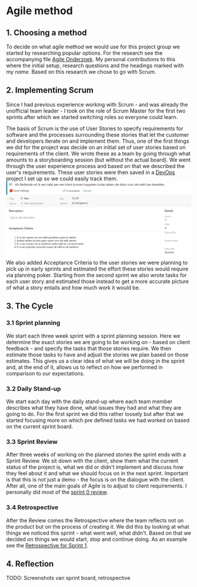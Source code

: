 # Agile method
## 1. Choosing a method
To decide on what agile method we would use for this project group we started by researching popular options. For the research see the accompanying file [Agile Onderzoek](Agile%20Onderzoek.pdf). My personal contributions to this where the initial setup, research questions and the headings marked with my *name*.
 Based on this research we chose to go with Scrum.

## 2. Implementing Scrum
Since I had previous experience working with Scrum - and was already the unofficial team leader - I took on the role of Scrum Master for the first two sprints after which we started switching roles so everyone could learn.

The basis of Scrum is the use of User Stories to specify requirements for software and the processes surrounding these stories that let the customer and developers iterate on and implement them. Thus, one of the first things we did for the project was decide on an initial set of user stories based on requirements of the client. We wrote these as a team by going through what amounts to a storyboarding session (but without the actual board). We went through the user experience process and based on that we described the user's requirements. These user stories were then saved in a [DevOps](https://dev.azure.com/OIBSS-F/S3-GP) project I set up so we could easily track them.
![An example user story](user_story.PNG)
We also added Acceptance Criteria to the user stories we were planning to pick up in early sprints and estimated the effort these stories would require via planning poker. Starting from the second sprint we also wrote tasks for each user story and estimated those instead to get a more accurate picture of what a story entails and how much work it would be.

## 3. The Cycle
### 3.1 Sprint planning
We start each three week sprint with a sprint planning session. Here we determine the exact stories we are going to be working on - based on client feedback - and specify the tasks that those stories require. We then estimate those tasks to have and adjust the stories we plan based on those estimates. This gives us a clear idea of what we will be doing in the sprint and, at the end of it, allows us to reflect on how we performed in comparison to our expectations.
### 3.2 Daily Stand-up
We start each day with the daily stand-up where each team member describes what they have done, what issues they had and what they are going to do. For the first sprint we did this rather loosely but after that we started focusing more on which pre defined tasks we had worked on based on the current sprint board.
### 3.3 Sprint Review
After three weeks of working on the planned stories the sprint ends with a Sprint Review. We sit down with the client, show them what the current status of the project is, what we did or didn't implement and discuss how they feel about it and what we should focus on in the next sprint. Important is that this is not just a demo - the focus is on the dialogue with the client. After all, one of the main goals of Agile is to adjust to client requirements. I personally did most of the [sprint 0 review](Oplevering%20Sprint%200.pdf).
### 3.4 Retrospective
After the Review comes the Retrospective where the team reflects not on the product but on the process of creating it. We did this by looking at what things we noticed this sprint - what went well, what didn't. Based on that we decided on things we would start, stop and continue doing. As an example see the [Retrospective for Sprint 1](https://dev.azure.com/OIBSS-F/S3-GP/_apps/hub/ms-devlabs.team-retrospectives.home?teamId=a0a88eb5-85ef-43b2-9cb4-7feb62a771fb&boardId=0daddb64-931a-4203-8951-9efd22e5181b).

## 4. Reflection

TODO: Screenshots van sprint board, retrospective
